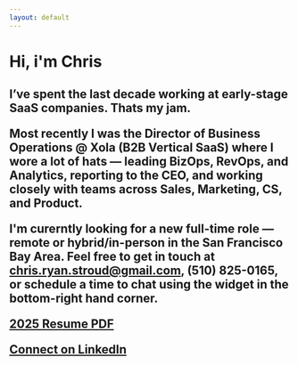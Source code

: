 ```yaml
---
layout: default
---
```


<h1>Hi, i'm Chris<h2>

I’ve spent the last decade working at early-stage SaaS companies. Thats my jam.

Most recently I was the Director of Business Operations @ Xola (B2B Vertical SaaS) where I wore a lot of hats — leading BizOps, RevOps, and Analytics, reporting to the CEO, and working closely with teams across Sales, Marketing, CS, and Product. 

<b>I'm curerntly looking for a new full-time role</b> — remote or hybrid/in-person in the San Francisco Bay Area. Feel free to get in touch at chris.ryan.stroud@gmail.com, (510) 825-0165, or schedule a time to chat using the widget in the bottom-right hand corner. 

[2025 Resume PDF](./Chris_Stroud_Resume.pdf)

[Connect on LinkedIn](https://www.linkedin.com/in/chrisstroud)


 